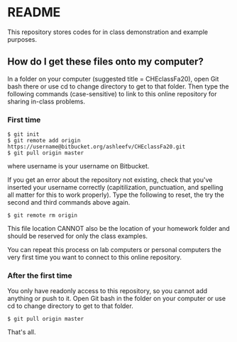 # README #

This repository stores codes for in class demonstration and example purposes.

## How do I get these files onto my computer? 
In a folder on your computer (suggested title = CHEclassFa20), open Git bash there or use cd to change directory to get to that folder. 
Then type the following commands (case-sensitive) to link to this online repository for sharing in-class problems.

### First time
```
$ git init
$ git remote add origin https://username@bitbucket.org/ashleefv/CHEclassFa20.git
$ git pull origin master
```
where username is your username on Bitbucket.

If you get an error about the repository not existing, check that you've inserted your username correctly (capitilization, punctuation, and spelling all matter for this to work properly). 
Type the following to reset, the try the second and third commands above again.
```
$ git remote rm origin
```
This file location CANNOT also be the location of your homework folder and should be reserved for only the class examples.

You can repeat this process on lab computers or personal computers the very first time you want to connect to this online repository.

### After the first time
You only have readonly access to this repository, so you cannot add anything or push to it. Open Git bash in the folder on your computer or use cd to change directory to get to that folder.
```
$ git pull origin master
```
That's all.